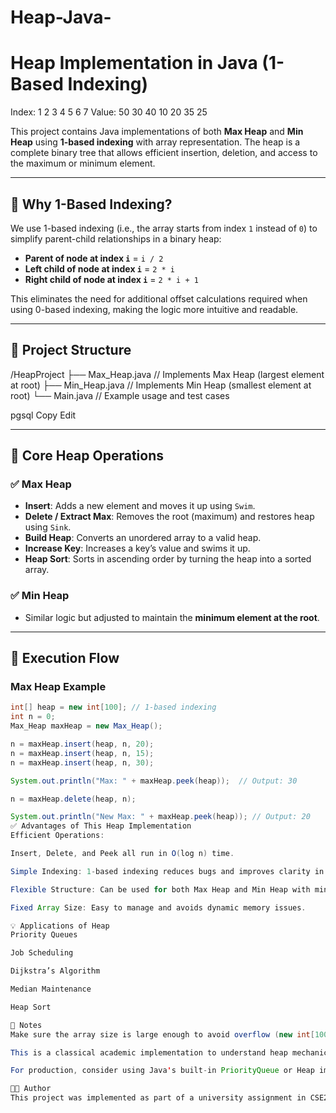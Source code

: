 # Heap-Java-
# Heap Implementation in Java (1-Based Indexing)

Index:      1     2     3     4     5     6     7
Value:     50    30    40    10    20    35    25

This project contains Java implementations of both **Max Heap** and **Min Heap** using **1-based indexing** with array representation. The heap is a complete binary tree that allows efficient insertion, deletion, and access to the maximum or minimum element.

---

## 📘 Why 1-Based Indexing?

We use 1-based indexing (i.e., the array starts from index `1` instead of `0`) to simplify parent-child relationships in a binary heap:

- **Parent of node at index `i`** = `i / 2`
- **Left child of node at index `i`** = `2 * i`
- **Right child of node at index `i`** = `2 * i + 1`

This eliminates the need for additional offset calculations required when using 0-based indexing, making the logic more intuitive and readable.

---

## 📂 Project Structure

/HeapProject
├── Max_Heap.java // Implements Max Heap (largest element at root)
├── Min_Heap.java // Implements Min Heap (smallest element at root)
└── Main.java // Example usage and test cases

pgsql
Copy
Edit

---

## 🔧 Core Heap Operations

### ✅ Max Heap
- **Insert**: Adds a new element and moves it up using `Swim`.
- **Delete / Extract Max**: Removes the root (maximum) and restores heap using `Sink`.
- **Build Heap**: Converts an unordered array to a valid heap.
- **Increase Key**: Increases a key’s value and swims it up.
- **Heap Sort**: Sorts in ascending order by turning the heap into a sorted array.

### ✅ Min Heap
- Similar logic but adjusted to maintain the **minimum element at the root**.

---

## 🚀 Execution Flow

### Max Heap Example

```java
int[] heap = new int[100]; // 1-based indexing
int n = 0;
Max_Heap maxHeap = new Max_Heap();

n = maxHeap.insert(heap, n, 20);
n = maxHeap.insert(heap, n, 15);
n = maxHeap.insert(heap, n, 30);

System.out.println("Max: " + maxHeap.peek(heap));  // Output: 30

n = maxHeap.delete(heap, n);

System.out.println("New Max: " + maxHeap.peek(heap)); // Output: 20
✅ Advantages of This Heap Implementation
Efficient Operations:

Insert, Delete, and Peek all run in O(log n) time.

Simple Indexing: 1-based indexing reduces bugs and improves clarity in parent/child calculation.

Flexible Structure: Can be used for both Max Heap and Min Heap with minor logic adjustments.

Fixed Array Size: Easy to manage and avoids dynamic memory issues.

💡 Applications of Heap
Priority Queues

Job Scheduling

Dijkstra’s Algorithm

Median Maintenance

Heap Sort

📌 Notes
Make sure the array size is large enough to avoid overflow (new int[100] for demo).

This is a classical academic implementation to understand heap mechanics.

For production, consider using Java's built-in PriorityQueue or Heap implementations with dynamic resizing.

👨‍💻 Author
This project was implemented as part of a university assignment in CSE220 - Data Structures, using Java with basic array structures and recursion. It is designed for educational purposes and a deeper understanding of heap internals.
